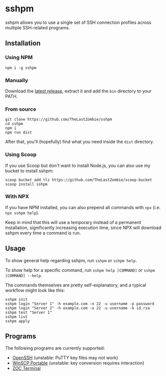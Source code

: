 # sshpm

sshpm allows you to use a single set of SSH connection profiles across multiple SSH-related programs.

## Installation

### Using NPM

```
npm i -g sshpm
```

### Manually

Download the [latest release](https://github.com/TheLastZombie/sshpm/releases/latest), extract it and add the `bin` directory to your PATH.

### From source

```
git clone https://github.com/TheLastZombie/sshpm
cd sshpm
npm i
npm run dist
```

After that, you'll (hopefully) find what you need inside the `dist` directory.

### Using Scoop

If you use Scoop but don't want to install Node.js, you can also use my bucket to install sshpm:

```
scoop bucket add tlz https://github.com/TheLastZombie/scoop-bucket
scoop install sshpm
```

### With NPX

If you have NPM installed, you can also prepend all commands with `npx` (i.e. `npx sshpm help`).

Keep in mind that this will use a temporary instead of a permanent installation, significantly increasing execution time, since NPX will download sshpm every time a command is run.

## Usage

To show general help regarding sshpm, run `sshpm` or `sshpm help`.

To show help for a specific command, run `sshpm help [COMMAND]` or `sshpm [COMMAND] --help`.

The commands themselves are pretty self-explanatory, and a typical workflow might look like this:

```
sshpm init
sshpm login "Server 1" -h example.com -o 22 -u username -p password
sshpm login "Server 2" -h example.com -o 22 -u username -k id_rsa
sshpm test "Server 1"
sshpm list
sshpm apply
```

## Programs

The following programs are currently supported:

- [OpenSSH](https://www.openssh.com/) (unstable: PuTTY key files may not work)
- [WinSCP Portable](https://winscp.net/) (unstable: key conversion requires interaction)
- [ZOC Terminal](https://www.emtec.com/zoc/)
